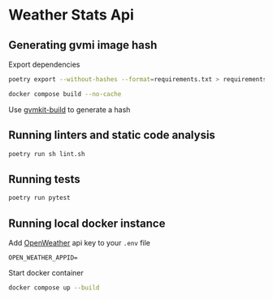 # Weather Stats Api

## Generating gvmi image hash

Export dependencies

```sh
poetry export --without-hashes --format=requirements.txt > requirements.txt
```

```sh
docker compose build --no-cache
```

Use [gvmkit-build](https://golem-network.gitbook.io/golem-sdk-develop/requestor-tutorials/vm-runtime/convert-a-docker-image-into-a-golem-image) to generate a hash

## Running linters and static code analysis

```sh
poetry run sh lint.sh
```

## Running tests

```sh
poetry run pytest
```

## Running local docker instance

Add [OpenWeather](https://openweathermap.org/) api key to your `.env` file

```.env
OPEN_WEATHER_APPID=
```

Start docker container

```sh
docker compose up --build
```
